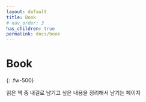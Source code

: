 ```yaml
---
layout: default
title: Book
# nav_order: 3
has_children: true
permalink: docs/book
---
```


# Book
{: .fw-500}

읽은 책 중 내걸로 남기고 싶은 내용을 정리해서 남기는 페이지
